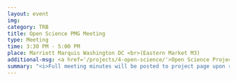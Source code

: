 ```yaml
---
layout: event
img:
category: TRB
title: Open Science PMG Meeting
type: Meeting
time: 3:30 PM - 5:00 PM
place: Marriott Marquis Washington DC <br>(Eastern Market M3)
additional-msg: <a href='/projects/4-open-science/'>Open Science Project page</a>
summary: "<i>Full meeting minutes will be posted to project page upon review by the PMG.</i>"
---
```

